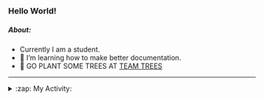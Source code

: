 ### Hello World!

##### About:
- Currently I am a student.
- 🌱 I’m learning how to make better documentation.
- 🌱 GO PLANT SOME TREES AT [TEAM TREES](https://teamtrees.org/)

---
<details>
  <summary>:zap: My Activity:</summary>
  
<!--START_SECTION:waka-->
![Code Time](http://img.shields.io/badge/Code%20Time-1%2C150%20hrs%207%20mins-blue)

**I'm a Night 🦉** 

```text
🌞 Morning                1422 commits        ██░░░░░░░░░░░░░░░░░░░░░░░   09.20 % 
🌆 Daytime                5485 commits        █████████░░░░░░░░░░░░░░░░   35.47 % 
🌃 Evening                4444 commits        ███████░░░░░░░░░░░░░░░░░░   28.74 % 
🌙 Night                  4113 commits        ███████░░░░░░░░░░░░░░░░░░   26.60 % 
```
📅 **I'm Most Productive on Wednesday** 

```text
Monday                   2325 commits        ████░░░░░░░░░░░░░░░░░░░░░   15.03 % 
Tuesday                  2020 commits        ███░░░░░░░░░░░░░░░░░░░░░░   13.06 % 
Wednesday                3574 commits        ██████░░░░░░░░░░░░░░░░░░░   23.11 % 
Thursday                 1909 commits        ███░░░░░░░░░░░░░░░░░░░░░░   12.34 % 
Friday                   1514 commits        ██░░░░░░░░░░░░░░░░░░░░░░░   09.79 % 
Saturday                 1383 commits        ██░░░░░░░░░░░░░░░░░░░░░░░   08.94 % 
Sunday                   2739 commits        ████░░░░░░░░░░░░░░░░░░░░░   17.71 % 
```


📊 **This Week I Spent My Time On** 

```text
🔥 Editors: 
VS Code                  5 hrs 20 mins       █████████████████████████   100.00 % 

🐱‍💻 Projects: 
giveth-dapps-v2          2 hrs 54 mins       ██████████████░░░░░░░░░░░   54.55 % 
praise                   2 hrs 25 mins       ███████████░░░░░░░░░░░░░░   45.45 % 
```


 Last Updated on 12/07/2023 07:10:26 UTC
<!--END_SECTION:waka-->
</details>

